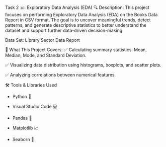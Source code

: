 Task 2 📊: Exploratory Data Analysis (EDA) 🔍
Description:
This project focuses on performing Exploratory Data Analysis (EDA) on the Books Data Report in CSV format.
The goal is to uncover meaningful trends, detect patterns, and generate descriptive statistics to better understand the dataset and support further data-driven decision-making.

Data Set: Library Sector Data Report

🚀 What This Project Covers:
✅ Calculating summary statistics: Mean, Median, Mode, and Standard Deviation.

✅ Visualizing data distribution using histograms, boxplots, and scatter plots.

✅ Analyzing correlations between numerical features.

🛠 Tools & Libraries Used
- Python 🐍

- Visual Studio Code 💻

- Pandas 🐼

- Matplotlib 📈

- Seaborn 🎨
